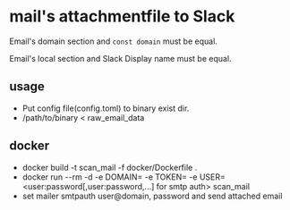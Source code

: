 # mail's attachmentfile to Slack

Email's domain section and `const domain` must be equal.

Email's local section and Slack Display name must be equal.

## usage
* Put config file(config.toml) to binary exist dir.
* /path/to/binary < raw_email_data

## docker
* docker build -t scan_mail -f docker/Dockerfile .
* docker run --rm -d -e DOMAIN=<accept domain> -e TOKEN=<slack bot token> -e USER=<user:password[,user:password,...] for smtp auth> scan_mail
* set mailer smtpauth user@domain, password  and send attached email

